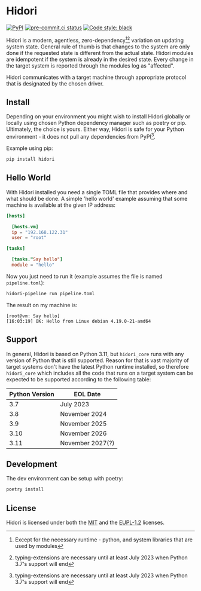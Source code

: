 # Hidori

[![PyPI](https://img.shields.io/pypi/v/hidori)](https://pypi.org/project/hidori/)
[![pre-commit.ci status](https://results.pre-commit.ci/badge/github/hidori-dev/hidori/main.svg)](https://results.pre-commit.ci/latest/github/hidori-dev/hidori/main)
[![Code style: black](https://img.shields.io/badge/code%20style-black-000000.svg)](https://github.com/hidori-dev/hidori)

Hidori is a modern, agentless, zero-dependency[^1][^2] variation on updating system state. General rule of thumb is that changes to the system are only done if the requested state is different from the actual state. Hidori modules are idempotent if the system is already in the desired state.
Every change in the target system is reported through the modules log as "affected".

Hidori communicates with a target machine through appropriate protocol that is designated by the chosen driver.

## Install

Depending on your environment you might wish to install Hidori globally or locally using chosen Python dependency manager such as poetry or pip.
Ultimately, the choice is yours. Either way, Hidori is safe for your Python environment - it does not pull any dependencies from PyPI[^2].

Example using pip:
```sh
pip install hidori
```

## Hello World

With Hidori installed you need a single TOML file that provides where and what should be done. A simple 'hello world' example assuming that some machine is available at the given IP address:

```toml
[hosts]

  [hosts.vm]
  ip = "192.168.122.31"
  user = "root"

[tasks]

  [tasks."Say hello"]
  module = "hello"
```

Now you just need to run it (example assumes the file is named `pipeline.toml`):

```sh
hidori-pipeline run pipeline.toml
```

The result on my machine is:

```
[root@vm: Say hello]
[16:03:19] OK: Hello from Linux debian 4.19.0-21-amd64
```

## Support

In general, Hidori is based on Python 3.11, but `hidori_core` runs with any version of Python that is still supported.
Reason for that is vast majority of target systems don't have the latest Python runtime installed, so therefore `hidori_core`
which includes all the code that runs on a target system can be expected to be supported according to the following table:

| Python Version |     EOL Date     |
| -------------- | ---------------- |
| 3.7            | July 2023        |
| 3.8            | November 2024    |
| 3.9            | November 2025    |
| 3.10           | November 2026    |
| 3.11           | November 2027(?) |

## Development

The dev environment can be setup with poetry:
```sh
poetry install
```

[^1]: Except for the necessary runtime - python, and system libraries that are used by modules
[^2]: typing-extensions are necessary until at least July 2023 when Python 3.7's support will end

## License

Hidori is licensed under both the [MIT](LICENSE-MIT) and the [EUPL-1.2](LICENSE-EUPL) licenses.
